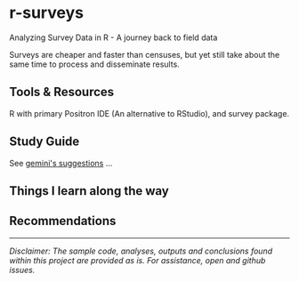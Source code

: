 # r-surveys
Analyzing Survey Data in R - A journey back to field data 

Surveys are cheaper and faster than censuses, but yet still take about the same time to process and disseminate results.

## Tools & Resources

R with primary Positron IDE (An alternative to RStudio), and survey package.

## Study Guide 

See [gemini's suggestions](Documents/gemini-recommendations.md) ...

## Things I learn along the way

## Recommendations
---

*Disclaimer: The sample code, analyses, outputs and conclusions found within this project are provided as is. For assistance, open and github issues.*
